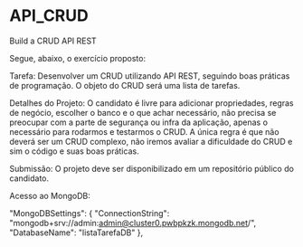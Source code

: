 # API_CRUD
Build a CRUD API REST

Segue, abaixo, o exercício proposto:

Tarefa:
Desenvolver um CRUD utilizando API REST, seguindo boas práticas de programação. O objeto do CRUD será uma lista de tarefas.​

Detalhes  do Projeto: 
O candidato é livre para adicionar propriedades, regras de negócio, escolher o banco e o que achar necessário, não precisa se preocupar com a parte de segurança ou infra da aplicação, apenas o necessário para rodarmos e testarmos o CRUD. A única regra é que não deverá ser um CRUD complexo, não iremos avaliar a dificuldade do CRUD e sim o código e suas boas práticas.​

Submissão: 
O projeto deve ser disponibilizado em um repositório público do candidato.


Acesso ao MongoDB:

"MongoDBSettings": {
  "ConnectionString": "mongodb+srv://admin:admin@cluster0.pwbpkzk.mongodb.net/",
  "DatabaseName": "listaTarefaDB"
},
